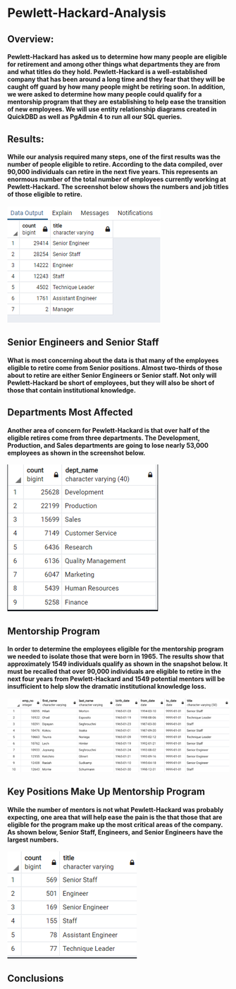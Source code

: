 # Pewlett-Hackard-Analysis
## Overview:

#### Pewlett-Hackard has asked us to determine how many people are eligible for retirement and among other things what departments they are from and what titles do they hold. Pewlett-Hackard is a well-established company that has been around a long time and they fear that they will be caught off guard by how many people might be retiring soon. In addition, we were asked to determine how many people could qualify for a mentorship program that they are establishing to help ease the transition of new employees. We will use entity relationship diagrams created in QuickDBD as well as PgAdmin 4 to run all our SQL queries.

## Results:

#### While our analysis required many steps, one of the first results was the number of people eligible to retire. According to the data compiled, over 90,000 individuals can retire in the next five years. This represents an enormous number of the total number of employees currently working at Pewlett-Hackard. The screenshot below shows the numbers and job titles of those eligible to retire. 

![retiring_titles.png](https://github.com/Brooks2210/Pewlett-Hackard-Analysis/blob/main/Data/retiring_titles.png)

## Senior Engineers and Senior Staff

#### What is most concerning about the data is that many of the employees eligible to retire come from Senior positions. Almost two-thirds of those about to retire are either Senior Engineers or Senior staff. Not only will Pewlett-Hackard be short of employees, but they will also be short of those that contain institutional knowledge.  

## Departments Most Affected

#### Another area of concern for Pewlett-Hackard is that over half of the eligible retires come from three departments. The Development, Production, and Sales departments are going to lose nearly 53,000 employees as shown in the screenshot below.

![departments_affected.png](https://github.com/Brooks2210/Pewlett-Hackard-Analysis/blob/main/Data/departments_affected.png)

## Mentorship Program

#### In order to determine the employees eligible for the mentorship program we needed to isolate those that were born in 1965. The results show that approximately 1549 individuals qualify as shown in the snapshot below. It must be recalled that over 90,000 individuals are eligible to retire in the next four years from Pewlett-Hackard and 1549 potential mentors will be insufficient to help slow the dramatic institutional knowledge loss.

![mentorship_eligibility.png](https://github.com/Brooks2210/Pewlett-Hackard-Analysis/blob/main/Data/mentorship_eligibility.png)

## Key Positions Make Up Mentorship Program

#### While the number of mentors is not what Pewlett-Hackard was probably expecting, one area that will help ease the pain is the that those that are eligible for the program make up the most critical areas of the company. As shown below, Senior Staff, Engineers, and Senior Engineers have the largest numbers.

![mentorship_title.png](https://github.com/Brooks2210/Pewlett-Hackard-Analysis/blob/main/Data/mentorship_titles.png)

## Conclusions

